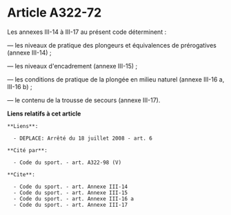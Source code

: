 # Article A322-72

Les annexes III-14 à III-17 au présent code déterminent : 

― les niveaux de pratique des plongeurs et équivalences de prérogatives (annexe III-14) ; 

― les niveaux d'encadrement (annexe III-15) ; 

― les conditions de pratique de la plongée en milieu naturel (annexe III-16 a, III-16 b) ; 

― le contenu de la trousse de secours (annexe III-17).

**Liens relatifs à cet article**

	**Liens**:

	  - DEPLACE: Arrêté du 18 juillet 2008 - art. 6

	**Cité par**:

	  - Code du sport. - art. A322-98 (V)

	**Cite**:

	  - Code du sport. - art. Annexe III-14
	  - Code du sport. - art. Annexe III-15
	  - Code du sport. - art. Annexe III-16 a
	  - Code du sport. - art. Annexe III-17
